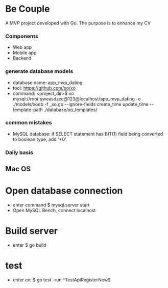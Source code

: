 # Be Couple #

A MVP project developed with Go. The purpose is to enhance my CV

### Components ###

* Web app
* Mobile app
* Backend

### generate database models ###
* database name: app_mvp_dating
* tool: https://github.com/xo/xo
* command:  <project_dir>$ xo mysql://root:qweasdzxc@123@localhost/app_mvp_dating -o ./models/xodb -f _xo.go --ignore-fields create_time update_time --template-path ./database/xo_templates/

### common mistakes
* MySQL database: if SELECT statement has BIT(1) field being converted to boolean type, add '+0'

### Daily basis
## Mac OS
# Open database connection
* enter command $ mysql.server start
* Open MySQL Bench, connect localhost
# Build server
* enter $ go build
# test
* enter ex: $ go test -run ^TestApiRegisterNew$
